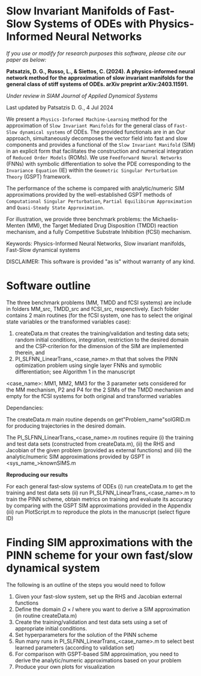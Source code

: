 # Slow Invariant Manifolds of Fast-Slow Systems of ODEs with Physics-Informed Neural Networks

*If you use or modify for research purposes this software, please cite our paper as below:*

**Patsatzis, D. G., Russo, L., & Siettos, C. (2024). A physics-informed neural network method for the approximation of slow invariant manifolds for the general class of stiff systems of ODEs. arXiv preprint arXiv:2403.11591.**

*Under review in SIAM Journal of Applied Dynamical Systems*

Last updated by Patsatzis D. G., 4 Jul 2024

We present a ``Physics-Informed Machine-Learning`` method for the approximation of ``Slow Invariant Manifolds`` for the general class of ``Fast-Slow dynamical systems`` of ODEs.
The provided functionals are in an 
Our approach, simultaneously decomposes the vector field into fast and slow components and provides a functional of the ``Slow Invariant Manifold`` (SIM) in an explicit form that facilitates the construction and numerical integration of ``Reduced Order Models`` (ROMs).
We use ``Feedforward Neural Networks`` (FNNs) with symbolic differentiation to solve the PDE corresponding to the ``Invariance Equation`` (IE) within the ``Geometric Singular Perturbation Theory`` (GSPT) framework.

The performance of the scheme is compared with analytic/numeric SIM approximations provided by the well-established GSPT methods of ``Computational Singular Perturbation``, ``Partial Equilibirum Approximation`` and ``Quasi-Steady State Approximation``.

For illustration, we provide three benchmark problems: the Michaelis-Menten (MM), the Target Mediated Drug Disposition (TMDD) reaction mechanism, and a fully Competitive Substrate Inhibition (fCSI) mechanism.

Keywords: Physics-Informed Neural Networks, Slow invariant manifolds, Fast-Slow dynamical systems

DISCLAIMER:
This software is provided "as is" without warranty of any kind.

# Software outline

The three benchmark problems (MM, TMDD and fCSI systems) are include in folders MM_src, TMDD_src and fCSI_src, respenctively.
Each folder contains 2 main routines (for the fCSI system, one has to select the original state variables or the transformed variables case):
1) createData.m that creates the training/validation and testing data sets; random initial conditions, integration, restriction to the desired domain and the CSP-criterion for the dimension of the SIM are implemented therein, and
2) PI_SLFNN_LinearTrans_<case_name>.m that that solves the PINN optimization problem using single layer FNNs and symoblic differentiation; see Algorithm 1 in the manuscript

<case_name>: MM1, MM2, MM3 for the 3 parameter sets considered for the MM mechanism, P2 and P4 for the 2 SIMs of the TMDD mechanism and empty for the fCSI systems for both original and transformed variables

Dependancies:

The createData.m main routine depends on get"Problem_name"solGRID.m for producing trajectories in the desired domain.

The PI_SLFNN_LinearTrans_<case_name>.m routines require (i) the training and test data sets (constructed from createData.m), (ii) the RHS and Jacobian of the given problem (provided as external functions) and (iii) the analytic/numeric SIM approximations provided by GSPT in <sys_name_>knownSIMS.m

**Reproducing our results**

For each general fast-slow systems of ODEs 
(i)   run createData.m to get the training and test data sets 
(ii)  run PI_SLFNN_LinearTrans_<case_name>.m to train the PINN scheme, obtain metrics on training and evaluate its accuracy by comparing with the GSPT SIM approximations provided in the Appendix
(iii) run PlotScript.m to reproduce the plots in the manuscript (select figure ID)

# Finding SIM approximations with the PINN scheme for your own fast/slow dynamical system

The following is an outline of the steps you would need to follow
1) Given your fast-slow system, set up the RHS and Jacobian external functions 
2) Define the domain $\Omega \times I$ where you want to derive a SIM approximation (in routine createData.m)
3) Create the training/validation and test data sets using a set of appropriate initial conditions.
4) Set hyperparameters for the solution of the PINN scheme 
5) Run many runs in PI_SLFNN_LinearTrans_<case_name>.m to select best learned parameters (according to validation set)
6) For comparison with GSPT-based SIM approximation, you need to derive the analytic/numeric approximations based on your problem
7) Produce your own plots for visualization